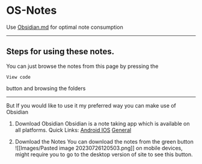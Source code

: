 # OS-Notes
Use [Obsidian.md](https://obsidian.md) for optimal note consumption

---
## Steps for using these notes.
You can just browse the notes from this page by pressing the 
```
View code
```
button and browsing the folders

---
But If you would like to use it my preferred way you can make use of Obsidian 

 1) Download Obsidian
	Obsidian is a note taking app which is available on all platforms.
	Quick Links:  [Android ](https://play.google.com/store/apps/details?id=md.obsidian) [IOS](https://apps.apple.com/us/app/obsidian-connected-notes/id1557175442) [General](https://obsidian.md/download)

2)  Download the Notes
	You can download the notes from the green button 
	![[Images/Pasted image 20230726120503.png]]
	on mobile devices, might require you to go to the desktop version of site to see this button.
